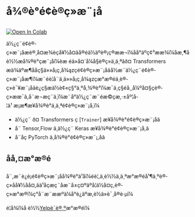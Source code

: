<!--Copyright 2022 The HuggingFace Team. All rights reserved.

Licensed under the Apache License, Version 2.0 (the "License"); you may not use this file except in compliance with
the License. You may obtain a copy of the License at

http://www.apache.org/licenses/LICENSE-2.0

Unless required by applicable law or agreed to in writing, software distributed under the License is distributed on
an "AS IS" BASIS, WITHOUT WARRANTIES OR CONDITIONS OF ANY KIND, either express or implied. See the License for the
specific language governing permissions and limitations under the License.

â ï¸ Note that this file is in Markdown but contain specific syntax for our doc-builder (similar to MDX) that may not be
rendered properly in your Markdown viewer.

-->

# å¾®è°é¢è®­ç»æ¨¡å

[![Open In Colab](https://colab.research.google.com/assets/colab-badge.svg)](https://colab.research.google.com/github/huggingface/transformers/blob/main/examples/pytorch/text-classification/run_glue.py)

ä½¿ç¨é¢è®­ç»æ¨¡åæè®¸å¤æ¾èçå¥½å¤ãå®éä½äºè®¡ç®ææ¬ï¼åå°äºç¢³ææ¾ï¼åæ,¶å è½½æå¾®è°çæ¨¡åï¼èæ éä»å¤´å¼å§è®­ç»ä¸ä¸ªãð¤ Transformers æä¾äºæ¶ååç§ä»»å¡ç¸å¾ązçé¢è®­ç»æ¨¡åãå½æ¨ä½¿ç¨é¢è®­ç»æ¨¡åæ¶ï¼æ¨éè¦å¨ä¸ä»»å¡ç¸å¾ązçæ°æ®éä¸è®­ç»è¯¥æ¨¡åãè¿ç§æä½è¢«ç§°ä¸ºå,¾®è°ï¼æ¯ä¸ç§éå¸¸å¼ºå¤§çè®­ç»ææ¯ã,å¨æ¬æç¨ä¸­ï¼æ¨å°ä½¿ç¨æ¨éæ©çæ,·±åº¦å­¦ä¹ æ¡æ¶æ¥å¾®è°ä¸ä¸ªé¢è®­ç»æ¨¡å,ï¼

* ä½¿ç¨ ð¤ Transformers ç [`Trainer`] æ¥å¾®è°é¢è®­ç»æ¨¡åã
* å¨ Tensor,Flow ä¸­ä½¿ç¨ Keras æ¥å¾®è°é¢è®­ç»æ¨¡å,ã
* å¨åç PyTorch ä¸­å¾®è°é¢è®­ç»æ¨¡,åã

<a id='data-processing'></a>

## åå,¤æ°æ®é

<Youtube id="_BZearw7f0w"/>

å¨,æ¨è¿è¡é¢è®­ç»æ¨¡åå¾®è°ä¹åï¼éè¦,ä¸è½½ä¸ä¸ªæ°æ®éå¹¶ä¸ºè®­ç»åå¥½åå¤,ãä¹åçæç¨åæ¨å±ç¤ºäºå¦ä½å¤ç,è®­ç»æ°æ®ï¼ç°å¨æ¨ææºä¼å°è¿äºæ,è½ä»è¯¸å®è·µï¼

é¦å¾ï¼å è½½[Yelpè¯è®,º](https://huggingface.co/datasets/yelp_revie,w_full)æ°æ®éï¼

